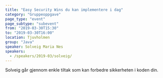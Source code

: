 ```yaml
---
title: "Easy Security Wins du kan implementere i dag"
category: "Gruppeoppgave"
page_type: "event"
page_subtype: "subevent"
from: "2019-03-30T15:30"
to: "2019-03-30T16:00"
location: Tjuvholmen
group: "Java"
speaker: Solveig Maria Nes
speakers: 
  - /speakers/2019-03/solveig/
---
```


Solveig går gjennom enkle tiltak som kan forbedre sikkerheten i koden din.
